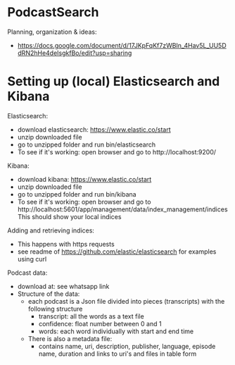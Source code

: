 # PodcastSearch

Planning, organization & ideas:
 * https://docs.google.com/document/d/17JKpFqKf7zWBIn_4Hav5L_UU5DdRN2hHe4deIsgkfBo/edit?usp=sharing



# Setting up (local) Elasticsearch and Kibana

Elasticsearch:
  * download elasticsearch: https://www.elastic.co/start
  * unzip downloaded file
  * go to unzipped folder and run bin/elasticsearch
  * To see if it's working: open browser and go to http://localhost:9200/
  
Kibana:
  * download kibana: https://www.elastic.co/start
  * unzip downloaded file
  * go to unzipped folder and run bin/kibana
  * To see if it's working: open browser and go to http://localhost:5601/app/management/data/index_management/indices This should show your local indices
 
Adding and retrieving indices:
  * This happens with https requests
  * see readme of https://github.com/elastic/elasticsearch for examples using curl

Podcast data:
  * download at: see whatsapp link
  * Structure of the data: 
    * each podcast is a Json file divided into pieces (transcripts) with the following structure
      * transcript: all the words as a text file
      * confidence: float number between 0 and 1
      * words: each word individually with start and end time
    * There is also a metadata file:
      * contains name, uri, description, publisher, language, episode name, duration and links to uri's and files in table form
